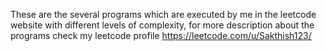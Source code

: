 These are the several programs which are executed by me in the leetcode website with different levels of complexity, for more description about the programs check my leetcode profile https://leetcode.com/u/Sakthish123/
